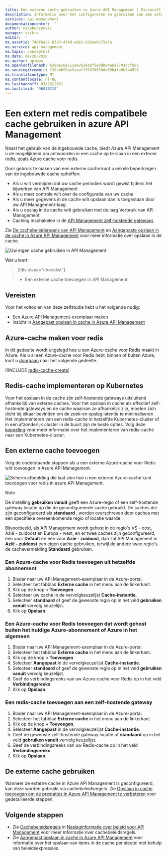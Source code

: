 ```yaml
---
title: Een externe cache gebruiken in Azure API Management | Microsoft Docs
description: Informatie over het configureren en gebruiken van een externe cache in Azure API Management. Door gebruik te maken van een externe cache kunt u enkele beperkingen van de ingebouwde cache opheffen.
services: api-management
documentationcenter: ''
author: mikebudzynski
manager: erikre
editor: ''
ms.assetid: 740f6a27-8323-474d-ade2-828ae0c75e7a
ms.service: api-management
ms.topic: conceptual
ms.date: 04/26/2020
ms.author: apimpm
ms.openlocfilehash: 6288a10e111e42629abf5e09b84a6a7791dcfe95
ms.sourcegitcommit: f28ebb95ae9aaaff3f87d8388a09b41e0b3445b5
ms.translationtype: MT
ms.contentlocale: nl-NL
ms.lasthandoff: 03/29/2021
ms.locfileid: "96018219"
---
```

# <a name="use-an-external-redis-compatible-cache-in-azure-api-management"></a>Een extern met redis compatibele cache gebruiken in azure API Management

Naast het gebruik van de ingebouwde cache, biedt Azure API Management u de mogelijkheid om antwoorden in een cache op te slaan in een externe redis, zoals Azure cache voor redis.

Door gebruik te maken van een externe cache kunt u enkele beperkingen van de ingebouwde cache opheffen:

* Als u wilt vermijden dat uw cache periodiek wordt gewist tijdens het bijwerken van API Management
* Als u meer controle wilt over de configuratie van uw cache
* Als u meer gegevens in de cache wilt opslaan dan is toegestaan door uw API Management-laag
* Als u opslag in de cache wilt gebruiken met de laag Verbruik van API Management
* Caching inschakelen in de [API Management zelf-hostende gateways](self-hosted-gateway-overview.md)

Zie [De cachebeleidsregels van API Management](api-management-caching-policies.md) en [Aangepaste opslaan in de cache in Azure API Management](api-management-sample-cache-by-key.md) voor meer informatie over opslaan in de cache.

![Uw eigen cache gebruiken in API Management](media/api-management-howto-cache-external/overview.png)

Wat u leert:

> [!div class="checklist"]
> * Een externe cache toevoegen in API Management

## <a name="prerequisites"></a>Vereisten

Voor het voltooien van deze zelfstudie hebt u het volgende nodig:

+ [Een Azure API Management-exemplaar maken](get-started-create-service-instance.md)
+ Inzicht in [Aangepast opslaan in cache in Azure API Management](api-management-howto-cache.md)

## <a name="create-azure-cache-for-redis"></a><a name="create-cache"></a> Azure-cache maken voor redis

In dit gedeelte wordt uitgelegd hoe u een Azure-cache voor Redis maakt in Azure. Als u al een Azure-cache voor Redis hebt, binnen of buiten Azure, kunt u <a href="#add-external-cache">doorgaan</a> naar het volgende gedeelte.

[!INCLUDE [redis-cache-create](../../includes/redis-cache-create.md)]

## <a name="deploy-redis-cache-to-kubernetes"></a><a name="create-cache"></a> Redis-cache implementeren op Kubernetes

Voor het opslaan in de cache zijn zelf-hostende gateways uitsluitend afhankelijk van externe caches. Voor het opslaan in cache als effectief zelf-hostende gateways en de cache waarvan ze afhankelijk zijn, moeten zich dicht bij elkaar bevinden om de zoek-en opslag latentie te minimaliseren. Het implementeren van een redis-cache in hetzelfde Kubernetes-cluster of in een afzonderlijk cluster in de buurt zijn de beste opties. Volg deze [koppeling](https://github.com/kubernetes/examples/tree/master/guestbook) voor meer informatie over het implementeren van redis-cache naar een Kubernetes-cluster.

## <a name="add-an-external-cache"></a><a name="add-external-cache"> </a>Een externe cache toevoegen

Volg de onderstaande stappen als u een externe Azure-cache voor Redis wilt toevoegen in Azure API Management.

![Scherm afbeelding die laat zien hoe u een externe Azure-cache kunt toevoegen voor redis in azure API Management.](media/api-management-howto-cache-external/add-external-cache.png)

> [!NOTE]
> De instelling **gebruiken vanuit** geeft een Azure-regio of een zelf-hostende gateway locatie op die de geconfigureerde cache gebruikt. De caches die zijn geconfigureerd als **standaard** , worden overschreven door caches met een specifieke overeenkomende regio of locatie waarde.
>
> Bijvoorbeeld, als API Management wordt gehost in de regio's VS - oost, Azië - zuidoost en Europa - west, en er twee caches zijn geconfigureerd, één voor **Default** en één voor **Azië - zuidoost**, dan zal API Management in **Azië - zuidoost** een eigen cache gebruiken, terwijl de andere twee regio's de cachevermelding **Standaard** gebruiken.

### <a name="add-an-azure-cache-for-redis-from-the-same-subscription"></a>Een Azure-cache voor Redis toevoegen uit hetzelfde abonnement

1. Blader naar uw API Management-exemplaar in de Azure-portal.
2. Selecteer het tabblad **Externe cache** in het menu aan de linkerkant.
3. Klik op de knop **+ Toevoegen**.
4. Selecteer uw cache in de vervolgkeuzelijst **Cache-instantie**.
5. Selecteer **standaard** of geef de gewenste regio op in het veld **gebruiken vanuit** vervolg keuzelijst.
6. Klik op **Opslaan**.

### <a name="add-an-azure-cache-for-redis-hosted-outside-of-the-current-azure-subscription-or-azure-in-general"></a>Een Azure-cache voor Redis toevoegen dat wordt gehost buiten het huidige Azure-abonnement of Azure in het algemeen

1. Blader naar uw API Management-exemplaar in de Azure-portal.
2. Selecteer het tabblad **Externe cache** in het menu aan de linkerkant.
3. Klik op de knop **+ Toevoegen**.
4. Selecteer **Aangepast** in de vervolgkeuzelijst **Cache-instantie**.
5. Selecteer **standaard** of geef de gewenste regio op in het veld **gebruiken vanuit** vervolg keuzelijst.
6. Geef de verbindingsreeks van uw Azure-cache voor Redis op in het veld **Verbindingsreeks**.
7. Klik op **Opslaan**.

### <a name="add-a-redis-cache-to-a-self-hosted-gateway"></a>Een redis-cache toevoegen aan een zelf-hostende gateway

1. Blader naar uw API Management-exemplaar in de Azure-portal.
2. Selecteer het tabblad **Externe cache** in het menu aan de linkerkant.
3. Klik op de knop **+ Toevoegen**.
4. Selecteer **Aangepast** in de vervolgkeuzelijst **Cache-instantie**.
5. Geef de gewenste zelf-hostende gateway locatie of **standaard** op in het veld **gebruiken vanuit** vervolg keuzelijst.
6. Geef de verbindingsreeks van uw Redis-cache op in het veld **Verbindingsreeks**.
7. Klik op **Opslaan**.

## <a name="use-the-external-cache"></a>De externe cache gebruiken

Wanneer de externe cache in Azure API Management is geconfigureerd, kan deze worden gebruikt via cachebeleidsregels. Zie [Opslaan in cache toevoegen om de prestaties in Azure API Management te verbeteren](api-management-howto-cache.md) voor gedetailleerde stappen.

## <a name="next-steps"></a><a name="next-steps"> </a>Volgende stappen

* Zie [Cachebeleidsregels][Caching policies] in [Naslaginformatie over beleid voor API Management][API Management policy reference] voor meer informatie over cachebeleidsregels.
* Zie [Aangepast opslaan in cache in Azure API Management](api-management-sample-cache-by-key.md) voor informatie over het opslaan van items in de cache per sleutel met behulp van beleidsexpressies.

[API Management policy reference]: ./api-management-policies.md
[Caching policies]: ./api-management-caching-policies.md
